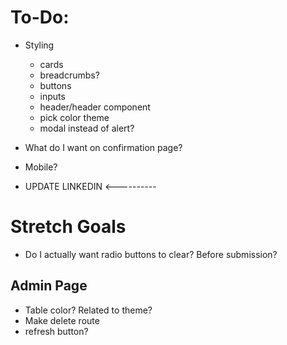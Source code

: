# To-Do:

* Styling 
    * cards
    * breadcrumbs?
    * buttons
    * inputs
    * header/header component
    * pick color theme
    * modal instead of alert?

* What do I want on confirmation page?
* Mobile?



* UPDATE LINKEDIN <----------


# Stretch Goals

* Do I actually want radio buttons to clear?  Before submission?

## Admin Page


* Table color?  Related to theme?
* Make delete route
* refresh button?
